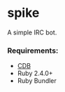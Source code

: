 # spike
A simple IRC bot.

### Requirements:
* [CDB](http://cr.yp.to/cdb.html)
* Ruby 2.4.0+
* Ruby Bundler
